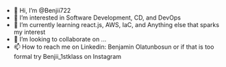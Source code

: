 - 👋 Hi, I’m @Benjii722
- 👀 I’m interested in Software Development, CD, and DevOps
- 🌱 I’m currently learning react.js, AWS, IaC, and Anything else that sparks my interest
- 💞️ I’m looking to collaborate on ...
- 📫 How to reach me on Linkedin: Benjamin Olatunbosun or if that is too formal try Benjii_1stklass on Instagram

<!---
Benjii722/Benjii722 is a ✨ special ✨ repository because its `README.md` (this file) appears on your GitHub profile.
You can click the Preview link to take a look at your changes.
--->
